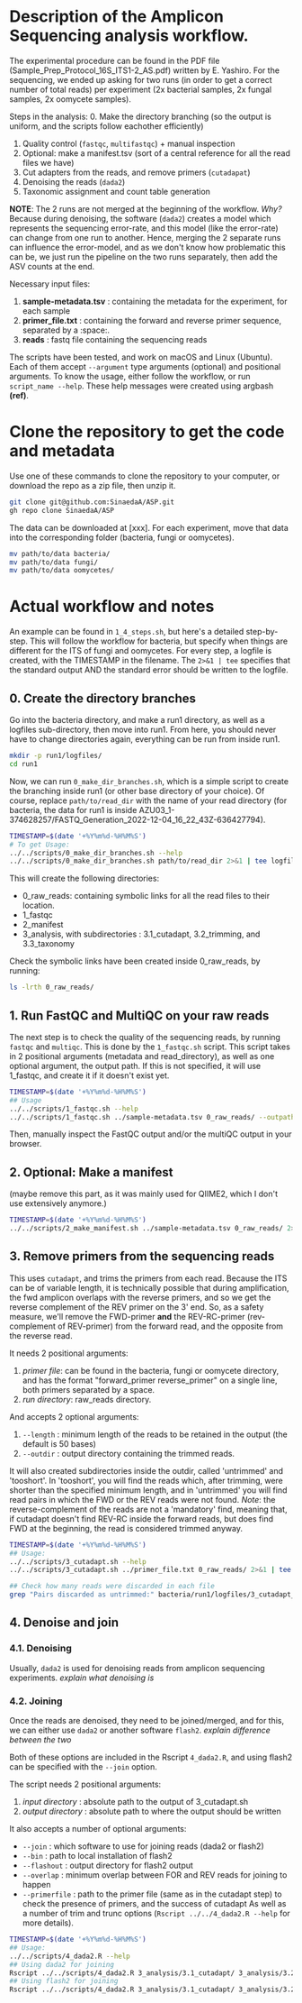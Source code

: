 # Description of the Amplicon Sequencing analysis workflow.

The experimental procedure can be found in the PDF file (Sample_Prep_Protocol_16S_ITS1-2_AS.pdf) written by E. Yashiro.
For the sequencing, we ended up asking for two runs (in order to get a correct number of total reads) per experiment (2x bacterial samples, 2x fungal samples, 2x oomycete samples). 

Steps in the analysis:
0. Make the directory branching (so the output is uniform, and the scripts follow eachother efficiently)
1. Quality control (`fastqc`, `multifastqc`) + manual inspection
2. Optional: make a manifest.tsv (sort of a central reference for all the read files we have)
3. Cut adapters from the reads, and remove primers (`cutadapat`)
4. Denoising the reads (`dada2`)
5. Taxonomic assignment and count table generation

**NOTE**: The 2 runs are not merged at the beginning of the workflow. _Why?_ Because during denoising, the software (`dada2`) creates a model which represents the sequencing error-rate, and this model (like the error-rate) can change from one run to another. Hence, merging the 2 separate runs can influence the error-model, and as we don't know how problematic this can be, we just run the pipeline on the two runs separately, then add the ASV counts at the end.

Necessary input files:
1. **sample-metadata.tsv** : containing the metadata for the experiment, for each sample
2. **primer_file.txt** : containing the forward and reverse primer sequence, separated by a :space:.
3. **reads** : fastq file containing the sequencing reads

The scripts have been tested, and work on macOS and Linux (Ubuntu). 
Each of them accept `--argument` type arguments (optional) and positional arguments. To know the usage, either follow the workflow, or run `script_name --help`. These help messages were created using argbash **(ref)**.

# Clone the repository to get the code and metadata

Use one of these commands to clone the repository to your computer, or download the repo as a zip file, then unzip it.
```bash
git clone git@github.com:SinaedaA/ASP.git
gh repo clone SinaedaA/ASP
```
The data can be downloaded at [xxx]. 
For each experiment, move that data into the corresponding folder (bacteria, fungi or oomycetes).

```bash
mv path/to/data bacteria/
mv path/to/data fungi/
mv path/to/data oomycetes/
```

# Actual workflow and notes
An example can be found in `1_4_steps.sh`, but here's a detailed step-by-step. This will follow the workflow for bacteria, but specify when things are different for the ITS of fungi and oomycetes.
For every step, a logfile is created, with the TIMESTAMP in the filename. The `2>&1 | tee` specifies that the standard output AND the standard error should be written to the logfile.
## 0. Create the directory branches
Go into the bacteria directory, and make a run1 directory, as well as a logfiles sub-directory, then move into run1. From here, you should never have to change directories again, everything can be run from inside run1. 

```bash
mkdir -p run1/logfiles/
cd run1
```

Now, we can run `0_make_dir_branches.sh`, which is a simple script to create the branching inside run1 (or other base directory of your choice). Of course, replace `path/to/read_dir` with the name of your read directory (for bacteria, the data for run1 is inside AZU03_1-374628257/FASTQ_Generation_2022-12-04_16_22_43Z-636427794).

```bash
TIMESTAMP=$(date '+%Y%m%d-%H%M%S')
# To get Usage:
../../scripts/0_make_dir_branches.sh --help
../../scripts/0_make_dir_branches.sh path/to/read_dir 2>&1 | tee logfiles/0_make_dir_branches_${TIMESTAMP}.log
```

This will create the following directories: 
- 0_raw_reads: containing symbolic links for all the read files to their location.
- 1_fastqc
- 2_manifest
- 3_analysis, with subdirectories : 3.1_cutadapt, 3.2_trimming, and 3.3_taxonomy

Check the symbolic links have been created inside 0_raw_reads, by running:
```bash
ls -lrth 0_raw_reads/
```

## 1. Run FastQC and MultiQC on your raw reads
The next step is to check the quality of the sequencing reads, by running `fastqc` and `multiqc`. This is done by the `1_fastqc.sh` script.
This script takes in 2 positional arguments (metadata and read_directory), as well as one optional argument, the output path. If this is not specified, it will use 1_fastqc, and create it if it doesn't exist yet.

```bash
TIMESTAMP=$(date '+%Y%m%d-%H%M%S')
## Usage
../../scripts/1_fastqc.sh --help
../../scripts/1_fastqc.sh ../sample-metadata.tsv 0_raw_reads/ --outpath 1_fastqc/ 2>&1 | tee logfiles/1_fastqc_${TIMESTAMP}.log
```


Then, manually inspect the FastQC output and/or the multiQC output in your browser.

## 2. Optional: Make a manifest
(maybe remove this part, as it was mainly used for QIIME2, which I don't use extensively anymore.)
```bash
TIMESTAMP=$(date '+%Y%m%d-%H%M%S')
../../scripts/2_make_manifest.sh ../sample-metadata.tsv 0_raw_reads/ 2>&1 | tee logfiles/2_make_manifest_${TIMESTAMP}.log
```

## 3. Remove primers from the sequencing reads
This uses `cutadapt`, and trims the primers from each read. Because the ITS can be of variable length, it is technically possible that during amplification, the fwd amplicon overlaps with the reverse primers, and so we get the reverse complement of the REV primer on the 3' end. So, as a safety measure, we'll remove the FWD-primer **and** the REV-RC-primer (rev-complement of REV-primer) from the forward read, and the opposite from the reverse read.

It needs 2 positional arguments:
1. *primer file*: can be found in the bacteria, fungi or oomycete directory, and has the format "forward_primer reverse_primer" on a single line, both primers separated by a space.
2. *run directory*: raw_reads directory.

And accepts 2 optional arguments:
1. `--length` : minimum length of the reads to be retained in the output (the default is 50 bases)
2. `--outdir` : output directory containing the trimmed reads.

It will also created subdirectories inside the outdir, called 'untrimmed' and 'tooshort'. In 'tooshort', you will find the reads which, after trimming, were shorter than the specified minimum length, and in 'untrimmed' you will find read pairs in which the FWD or the REV reads were not found. *Note*: the reverse-complement of the reads are not a 'mandatory' find, meaning that, if cutadapt doesn't find REV-RC inside the forward reads, but does find FWD at the beginning, the read is considered trimmed anyway. 

```bash
TIMESTAMP=$(date '+%Y%m%d-%H%M%S')
## Usage:
../../scripts/3_cutadapt.sh --help
../../scripts/3_cutadapt.sh ../primer_file.txt 0_raw_reads/ 2>&1 | tee logfiles/3_cutadapt_${TIMESTAMP}.log

## Check how many reads were discarded in each file
grep "Pairs discarded as untrimmed:" bacteria/run1/logfiles/3_cutadapt_20230728-175207.log
```



## 4. Denoise and join
### 4.1. Denoising
Usually, `dada2` is used for denoising reads from amplicon sequencing experiments. *explain what denoising is*

### 4.2. Joining
Once the reads are denoised, they need to be joined/merged, and for this, we can either use `dada2` or another software `flash2`.
*explain difference between the two*

Both of these options are included in the Rscript `4_dada2.R`, and using flash2 can be specified with the `--join` option. 

The script needs 2 positional arguments:
1. *input directory* : absolute path to the output of 3_cutadapt.sh
2. *output directory* : absolute path to where the output should be written

It also accepts a number of optional arguments:
- `--join` : which software to use for joining reads (dada2 or flash2)
- `--bin` : path to local installation of flash2
- `--flashout` : output directory for flash2 output
- `--overlap` : minimum overlap between FOR and REV reads for joining to happen
- `--primerfile` : path to the primer file (same as in the cutadapt step) to check the presence of primers, and the success of cutadapt
As well as a number of trim and trunc options (`Rscript ../../4_dada2.R --help` for more details).

```bash
TIMESTAMP=$(date '+%Y%m%d-%H%M%S')
## Usage:
../../scripts/4_dada2.R --help
## Using dada2 for joining
Rscript ../../scripts/4_dada2.R 3_analysis/3.1_cutadapt/ 3_analysis/3.2_trimming/dada2/ --join dada2 --primerfile ../primer_file.txt --truncQ 2 2>&1 | tee logfiles/4_dada2_${TIMESTAMP}.log
## Using flash2 for joining
Rscript ../../scripts/4_dada2.R 3_analysis/3.1_cutadapt/ 3_analysis/3.2_trimming/dada2_flash2/ --join flash2 --primerfile ../primer_file.txt --truncQ 2 2>&1 | tee logfiles/4_flash2_dada2_${TIMESTAMP}.log
```

